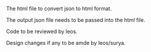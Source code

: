 The html file to convert json to html format.

The output json file needs to be passed into the html file.

Code to be reviewed by leos.

Design changes if any to be amde by leos/surya.
